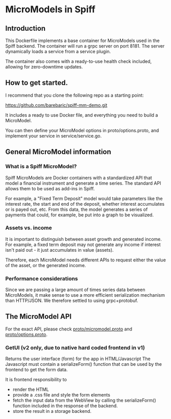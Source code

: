 # MicroModels in Spiff

## Introduction

This Dockerfile implements a base container for MicroModels used in the Spiff backend.
The container will run a grpc server on port 8181. The server dynamically loads a
service from a service plugin.

The container also comes with a ready-to-use health check included, allowing for
zero-downtime updates.

## How to get started.

I recommend that you clone the following repo as a starting point:

https://github.com/barebaric/spiff-mm-demo.git

It includes a ready to use Docker file, and everything you need to build
a MicroModel.

You can then define your MicroModel options in proto/options.proto, and
implement your service in service/service.go.

## General MicroModel information

### What is a Spiff MicroModel?

Spiff MicroModels are Docker containers with a standardized API that model
a financial instrument and generate a time series.
The standard API allows them to be used as add-ins in Spiff.

For example, a "Fixed Term Deposit" model would take parameters like the interest
rate, the start and end of the deposit, whether interest accumulates or is payed
out, etc. From this data, the model generates a series of payments that could,
for example, be put into a graph to be visualized.

### Assets vs. income

It is important to distinguish between asset growth and generated income.
For example, a fixed term deposit may not generate any income if interest isn't
paid out - it just accumulates in value (assets).

Therefore, each MicroModel needs different APIs to request either the value of
the asset, or the generated income.

### Performance considerations

Since we are passing a large amount of times series data between MicroModels,
it make sense to use a more efficient serialization mechanism than HTTP/JSON.
We therefore settled to using grpc+protobuf.


## The MicroModel API

For the exact API, please check [proto/micromodel.proto](proto/micromodel.proto)
and [proto/options.proto](proto/options.proto).

### GetUI (v2 only, due to native hard coded frontend in v1)

Returns the user interface (form) for the app in HTML/Javascript
The Javascript must contain a serializeForm() function that can be used by
the frontend to get the form data.

It is frontend responsibility to
- render the HTML
- provide a .css file and style the form elements
- fetch the input data from the WebView by calling the serializeForm() function included in the response of the backend.
- store the result in a storage backend.
